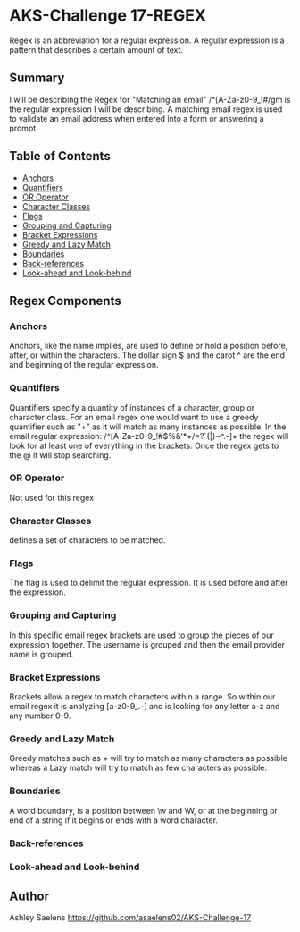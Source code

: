 # AKS-Challenge 17-REGEX

Regex is an abbreviation for a regular expression. A regular expression is a pattern that describes a certain amount of text. 

## Summary

I will be describing the Regex for "Matching an email" /^[A-Za-z0-9_!#$%&'*+\/=?`{|}~^.-]+@[A-Za-z0-9.-]+$/gm is the regular expression I will be describing. A matching email regex is used to validate an email address when entered into a form or answering a prompt.
## Table of Contents

- [Anchors](#anchors)
- [Quantifiers](#quantifiers)
- [OR Operator](#or-operator)
- [Character Classes](#character-classes)
- [Flags](#flags)
- [Grouping and Capturing](#grouping-and-capturing)
- [Bracket Expressions](#bracket-expressions)
- [Greedy and Lazy Match](#greedy-and-lazy-match)
- [Boundaries](#boundaries)
- [Back-references](#back-references)
- [Look-ahead and Look-behind](#look-ahead-and-look-behind)

## Regex Components
    

### Anchors

Anchors, like the name implies, are used to define or hold a position before, after, or within the characters. The dollar sign $ and the carot ^ are the end and beginning of the regular expression. 

### Quantifiers

Quantifiers specify a quantity of instances of a character, group or character class. For an email regex one would want to use a greedy quantifier such as "+" as it will match as many instances as possible. In the email regular expression: /^[A-Za-z0-9_!#$%&'*+\/=?`{|}~^.-]+ the regex will look for at least one of everything in the brackets. Once the regex gets to the @ it will stop searching. 


### OR Operator
Not used for this regex

### Character Classes

defines a set of characters to be matched. 

### Flags

The flag is used to delimit the regular expression. It is used before and after the expression. 

### Grouping and Capturing
In this specific email regex brackets are used to group the pieces of our expression together. The username is grouped  and then the email provider name is grouped. 

### Bracket Expressions

Brackets allow a regex to match characters within a range. So within our email regex it is analyzing [a-z0-9_\.-] and is looking for any letter a-z and any number 0-9. 

### Greedy and Lazy Match
Greedy matches such as + will try to match as many characters as possible whereas a Lazy match will try to match as few characters as possible. 

### Boundaries

A word boundary,  is a position between \w and \W, or at the beginning or end of a string if it begins or ends  with a word character.

### Back-references

### Look-ahead and Look-behind

## Author

Ashley Saelens
https://github.com/asaelens02/AKS-Challenge-17


